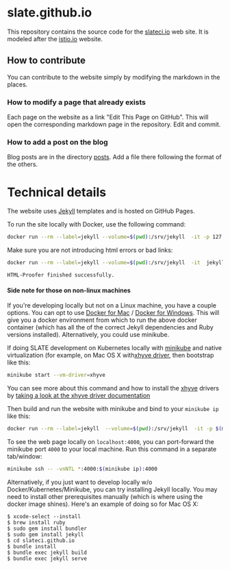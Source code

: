 # slate.github.io

This repository contains the source code for the [slateci.io](https://slateci.io) web site. It is modeled after the [istio.io](https://istio.io) website.

## How to contribute

You can contribute to the website simply by modifying the markdown in the places.

### How to modify a page that already exists

Each page on the website as a link "Edit This Page on GitHub". This will open the corresponding markdown page in the repository. Edit and commit.

### How to add a post on the blog

Blog posts are in the directory [posts](https://github.com/slateci/slateci.github.io/tree/master/_posts). Add a file there following the format of the others.

# Technical details

The website uses [Jekyll](https://jekyllrb.com/) templates and is hosted on GitHub Pages.

To run the site locally with Docker, use the following command:

```bash
docker run --rm --label=jekyll --volume=$(pwd):/srv/jekyll  -it -p 127.0.0.1:4000:4000 jekyll/jekyll jekyll serve
```

Make sure you are not introducing html errors or bad links:
```bash
docker run --rm --label=jekyll --volume=$(pwd):/srv/jekyll  -it  jekyll/jekyll sh -c "bundle install && rake test"
```
```
HTML-Proofer finished successfully.
```

#### Side note for those on non-linux machines
 
If you're developing locally but not on a Linux machine, you have a couple options. 
You can opt to use [Docker for Mac](https://docs.docker.com/docker-for-mac/) / [Docker for Windows](https://docs.docker.com/docker-for-windows/). This will give you a docker environment from which to run the above docker container (which has all the of the correct Jekyll dependencies and Ruby versions installed). Alternatively, you could use minikube.


If doing SLATE development on Kubernetes locally with [minikube](https://kubernetes.io/docs/getting-started-guides/minikube/) and native virtualization (for example, on Mac OS X with[xhyve driver](https://github.com/kubernetes/minikube/blob/master/docs/drivers.md#xhyve-driver), then bootstrap like this:

```bash
minikube start --vm-driver=xhyve
```

You can see more about this command and how to install the [xhyve](https://github.com/kubernetes/minikube/blob/master/docs/drivers.md#xhyve-driver) drivers by [taking a look at the xhyve driver documentation](https://github.com/zchee/docker-machine-driver-xhyve#install)


Then build and run the website with minikube and bind to your `minikube ip` like this:

```bash
docker run --rm --label=jekyll  --volume=$(pwd):/srv/jekyll  -it -p $(minikube ip):4000:4000 jekyll/jekyll jekyll serve 
```

To see the web page locally on `localhost:4000`, you can port-forward the minikube port `4000` to your local machine. Run this command in a separate tab/window:

```bash
minikube ssh -- -vnNTL *:4000:$(minikube ip):4000 
```

Alternatively, if you just want to develop locally w/o Docker/Kubernetes/Minikube, you can try installing Jekyll locally. You may need to install other prerequisites manually (which is where using the docker image shines). Here's an example of doing so for Mac OS X:

    $ xcode-select --install
    $ brew install ruby
    $ sudo gem install bundler
    $ sudo gem install jekyll
    $ cd slateci.github.io
    $ bundle install
    $ bundle exec jekyll build
    $ bundle exec jekyll serve
